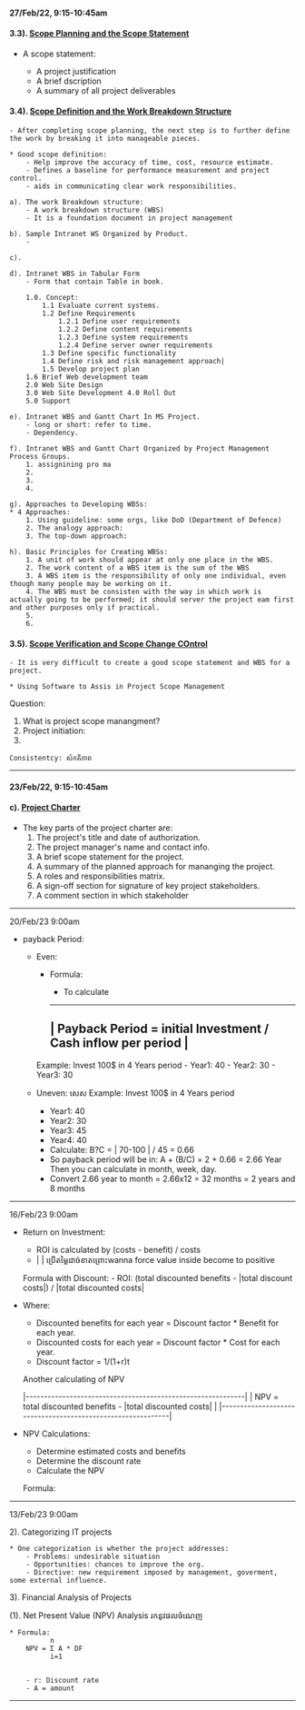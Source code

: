#### 27/Feb/22, 9:15-10:45am

#### 3.3). <u> Scope Planning and the Scope Statement </u>

* A scope statement:

    - A project justification
    - A brief dscription
    - A summary of all project deliverables

#### 3.4). <u> Scope Definition and the Work Breakdown Structure </u>

    - After completing scope planning, the next step is to further define the work by breaking it into manageable pieces.

    * Good scope definition:
        - Help improve the accuracy of time, cost, resource estimate.
        - Defines a baseline for performance measurement and project control.
        - aids in communicating clear work responsibilities.
    
    a). The work Breakdown structure:
        - A work breakdown structure (WBS)
        - It is a foundation document in project management

    b). Sample Intranet WS Organized by Product.
        - 

    c).

    d). Intranet WBS in Tabular Form
        - Form that contain Table in book.

        1.0. Concept:
            1.1 Evaluate current systems.
            1.2 Define Requirements
                1.2.1 Define user requirements
                1.2.2 Define content requirements
                1.2.3 Define system requirements
                1.2.4 Define server owner requirements
            1.3 Define specific functionality
            1.4 Define risk and risk management approach|
            1.5 Develop project plan
        1.6 Brief Web development team
        2.0 Web Site Design
        3.0 Web Site Development 4.0 Roll Out
        5.0 Support

    e). Intranet WBS and Gantt Chart In MS Project.
        - long or short: refer to time.
        - Dependency.

    f). Intranet WBS and Gantt Chart Organized by Project Management Process Groups.
        1. assignining pro ma
        2. 
        3.
        4.

    g). Approaches to Developing WBSs:
    * 4 Approaches:
        1. Using guideline: some orgs, like DoD (Department of Defence)
        2. The analogy approach:
        3. The top-down approach:

    h). Basic Principles for Creating WBSs:
        1. A unit of work should appear at only one place in the WBS.
        2. The work content of a WBS item is the sum of the WBS
        3. A WBS item is the responsibility of only one individual, even though many people may be working on it.
        4. The WBS must be consisten with the way in which work is actually going to be performed; it should server the project eam first and other purposes only if practical.
        5. 
        6.

#### 3.5). <u> Scope Verification and Scope Change COntrol </u>

    - It is very difficult to create a good scope statement and WBS for a project.

    * Using Software to Assis in Project Scope Management


Question:
1) What is project scope manangment?
2) Project initiation:
3) 

    Consistentcy: សំកតិភាព

------------------------------------

#### 23/Feb/22, 9:15-10:45am

#### c). <u> Project Charter </u>

* The key parts of the project charter are:
    1. The project's title and date of authorization.
    2. The project manager's name and contact info.
    3. A brief scope statement for the project.
    4. A summary of the planned approach for mananging the project.
    5. A roles and responsibilities matrix.
    6. A sign-off section for signature of key project stakeholders.
    7. A comment section in which stakeholder

------------------------------------

20/Feb/23 9:00am

* payback Period:

    * Even:
        * Formula:
          - To calculate

          ----------------------------------------------------------------
          | Payback Period = initial Investment / Cash inflow per period |
          ----------------------------------------------------------------

        Example: Invest 100$ in 4 Years period
            - Year1: 40
            - Year2: 30
            - Year3: 30

    * Uneven: សេស
        Example: Invest 100$ in 4 Years period
        - Year1: 40
        - Year2: 30
        - Year3: 45
        - Year4: 40

        * Calculate: B?C = | 70-100 | / 45 = 0.66
        * So payback period will be in: A + (B/C) = 2 + 0.66 = 2.66 Year Then you can calculate in month, week, day.
        * Convert 2.66 year to month = 2.66x12 = 32 
          months = 2 years and 8 months

------------------------------------

16/Feb/23 9:00am

* Return  on Investment:

    - ROI is calculated by (costs - benefit) / costs
    - | | ប្រើតម្លៃដាច់ខាតព្រោះwanna force value inside become to positive

    Formula with Discount:
        - ROI: (total discounted benefits - |total discount costs|) / |total discounted costs|
        
* Where:
    - Discounted benefits for each year = Discount factor * Benefit for each year.
    - Discounted costs for each year = Discount factor * Cost for each year.
    - Discount factor = 1/(1+r)t

    Another calculating of NPV

    |------------------------------------------------------------|
    | NPV = total discounted benefits - |total discounted costs| |
    |------------------------------------------------------------|

* NPV Calculations:
    - Determine estimated costs and benefits
    - Determine the discount rate
    - Calculate the NPV

    Formula:

------------------------------------

13/Feb/23 9:00am

2). Categorizing IT projects

    * One categorization is whether the project addresses:
        - Problems: undesirable situation
        - Opportunities: chances to improve the org.
        - Directive: new requirement imposed by management, goverment, some external influence.

3). Financial Analysis of Projects

(1). Net Present Value (NPV) Analysis
រកនូវផលចំណេញ

    * Formula:
              n
        NPV = Σ A * DF
              i=1 

              
        - r: Discount rate
        - A = amount

------------------------------------

